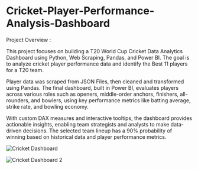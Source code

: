 # Cricket-Player-Performance-Analysis-Dashboard

Project Overview :

This project focuses on building a T20 World Cup Cricket Data Analytics Dashboard using Python, Web Scraping, Pandas, and Power BI. The goal is to analyze cricket player performance data and identify the Best 11 players for a T20 team.

Player data was scraped from JSON Files, then cleaned and transformed using Pandas. The final dashboard, built in Power BI, evaluates players across various roles such as openers, middle-order anchors, finishers, all-rounders, and bowlers, using key performance metrics like batting average, strike rate, and bowling economy.

With custom DAX measures and interactive tooltips, the dashboard provides actionable insights, enabling team strategists and analysts to make data-driven decisions. The selected team lineup has a 90% probability of winning based on historical data and player performance metrics.

![Cricket Dashboard](https://github.com/user-attachments/assets/f3e3cd98-7223-4aed-9bae-03f877106e99)

![Cricket Dashboard 2](https://github.com/user-attachments/assets/c40d2554-0591-4fbd-a477-83253b9f497c)
